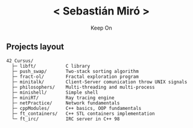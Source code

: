 <h1 align="center"> < Sebastián Miró > </h1>

  <p align="center">  Keep On </p>
  
## Projects layout

    42 Cursus/
      ├─ libft/           C library
      ├─ push_swap/       Two-stack sorting algorithm
      ├─ fract-ol/        Fractal exploration program
      ├─ minitalk/        Client-Server comunication throw UNIX signals
      ├─ philosophers/    Multi-threading and multi-process
      ├─ minishell/       Simple shell
      ├─ miniRT/          Ray tracing engine
      ├─ netPractice/     Network fundamentals
      ├─ cppModules/      C++ basics, OOP fundamentals
      ├─ ft_containers/   C++ STL containers implementation
      └─ ft_irc/          IRC server in C++ 98
